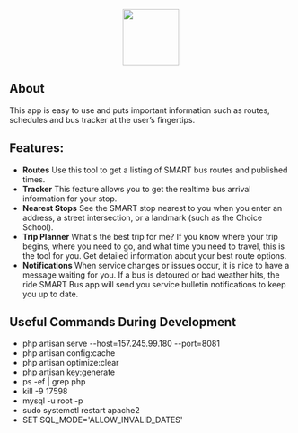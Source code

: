 <p align="center"><a href="https://laravel.com" target="_blank"><img src="https://github.com/vinoth-rigpa/smart-bus/raw/main/public/images/vaango_logo.png" width="100"></a></p>

## About 

This app is easy to use and puts important information such as routes, schedules and bus tracker at the user’s fingertips.

## Features:

- **Routes** 
    Use this tool to get a listing of SMART bus routes and published times.
- **Tracker** 
    This feature allows you to get the realtime bus arrival information for your stop.
- **Nearest Stops** 
    See the SMART stop nearest to you when you enter an address, a street intersection, or a landmark (such as the Choice School).
- **Trip Planner** 
    What's the best trip for me? If you know where your trip begins, where you need to go, and what time you need to travel, this is the tool for you. Get detailed information about your best route options.
- **Notifications** 
    When service changes or issues occur, it is nice to have a message waiting for you. If a bus is detoured or bad weather hits, the ride SMART Bus app will send you service bulletin notifications to keep you up to date.

## Useful Commands During Development

- php artisan serve --host=157.245.99.180 --port=8081
- php artisan config:cache
- php artisan optimize:clear
- php artisan key:generate
- ps -ef | grep php
- kill -9 17598
- mysql -u root -p
- sudo systemctl restart apache2
- SET SQL_MODE='ALLOW_INVALID_DATES'